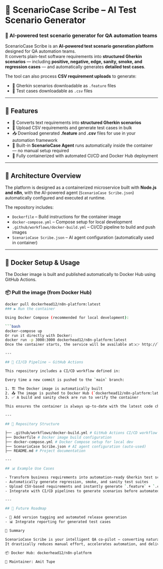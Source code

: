 # 🤖 ScenarioCase Scribe – AI Test Scenario Generator

### 🚀 AI-powered test scenario generator for QA automation teams

ScenarioCase Scribe is an **AI-powered test scenario generation platform** designed for QA automation teams.  
It converts plain-text software requirements into **structured Gherkin scenarios** — including **positive, negative, edge, sanity, smoke, and regression cases** — and automatically generates **detailed test cases**.

The tool can also process **CSV requirement uploads** to generate:
- 📜 Gherkin scenarios downloadable as `.feature` files  
- 🧪 Test cases downloadable as `.csv` files

---

## 🧠 Features

- 🔁 Converts text requirements into **structured Gherkin scenarios**  
- 📁 Upload CSV requirements and generate test cases in bulk  
- 📥 Download generated **.feature** and **.csv** files for use in your automation framework  
- 🤖 Built-in **ScenarioCase Agent** runs automatically inside the container — no manual setup required  
- 🐳 Fully containerized with automated CI/CD and Docker Hub deployment

---

## 🧰 Architecture Overview

The platform is designed as a containerized microservice built with **Node.js and n8n**, with the AI-powered agent (`ScenarioCase Scribe.json`) automatically configured and executed at runtime.

The repository includes:
- `Dockerfile` – Build instructions for the container image  
- `docker-compose.yml` – Compose setup for local development  
- `.github/workflows/docker-build.yml` – CI/CD pipeline to build and push images  
- `ScenarioCase Scribe.json` – AI agent configuration (automatically used in container)  

---

## 🐳 Docker Setup & Usage

The Docker image is built and published automatically to Docker Hub using GitHub Actions.

### 📦 Pull the image (from Docker Hub)

```bash
docker pull dockerhead12/n8n-platform:latest
### ▶️ Run the container

Using Docker Compose (recommended for local development):

```bash
docker-compose up
Or run it directly with Docker:
docker run -p 3000:3000 dockerhead12/n8n-platform:latest
Once the container starts, the service will be available at:👉 http://localhost:3000

---

## 🔄 CI/CD Pipeline – GitHub Actions

This repository includes a CI/CD workflow defined in:

Every time a new commit is pushed to the `main` branch:

1. 🏗️ The Docker image is automatically built  
2. 📤 The image is pushed to Docker Hub (`dockerhead12/n8n-platform:latest`)  
3. ✅ A build and sanity check are run to verify the container

This ensures the container is always up-to-date with the latest code changes without manual intervention.

---

## 📁 Repository Structure

├── .github/workflows/docker-build.yml # GitHub Actions CI/CD workflow
├── Dockerfile # Docker image build configuration
├── docker-compose.yml # Docker Compose setup for local dev
├── ScenarioCase Scribe.json # AI agent configuration (auto-used)
├── README.md # Project documentation

---

## 📊 Example Use Cases

- Transform business requirements into automation-ready Gherkin test scenarios  
- Automatically generate regression, smoke, and sanity test suites  
- Upload CSV-based requirements and instantly generate `.feature` + `.csv` artifacts  
- Integrate with CI/CD pipelines to generate scenarios before automated test runs

---

## 🔮 Future Roadmap

- 🧠 Add version tagging and automated release generation 
- 📊 Integrate reporting for generated test cases 

🧪 Summary

ScenarioCase Scribe is your intelligent QA co-pilot — converting natural language requirements into ready-to-automate Gherkin scenarios and structured test cases.
It drastically reduces manual effort, accelerates automation, and delivers test artifacts your team can use immediately — all from a single, containerized solution.

📦 Docker Hub: dockerhead12/n8n-platform

🧠 Maintainer: Amit Tupe
